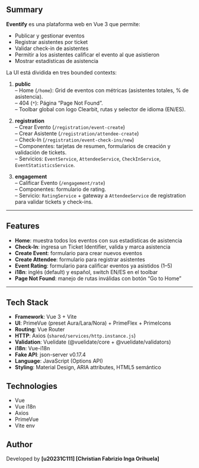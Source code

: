 ## Summary

**Eventify** es una plataforma web en Vue 3 que permite:

- Publicar y gestionar eventos
- Registrar asistentes por ticket
- Validar check-in de asistentes
- Permitir a los asistentes calificar el evento al que asistieron
- Mostrar estadísticas de asistencia

La UI está dividida en tres bounded contexts:

1. **public**  
   – Home (`/home`): Grid de eventos con métricas (asistentes totales, % de asistencia).  
   – 404 (`*`): Página “Page Not Found”.  
   – Toolbar global con logo Clearbit, rutas y selector de idioma (EN/ES).

2. **registration**  
   – Crear Evento (`/registration/event-create`)  
   – Crear Asistente (`/registration/attendee-create`)  
   – Check-In (`/registration/event-check-ins/new`)  
   – Componentes: tarjetas de resumen, formularios de creación y validación de tickets.  
   – Servicios: `EventService`, `AttendeeService`, `CheckInService`, `EventStatisticsService`.

3. **engagement**  
   – Calificar Evento (`/engagement/rate`)  
   – Componentes: formulario de rating.  
   – Servicio: `RatingService` + gateway a `AttendeeService` de registration para validar tickets y check-ins.

---

## Features

- **Home**: muestra todos los eventos con sus estadísticas de asistencia
- **Check-In**: ingresa un Ticket Identifier, valida y marca asistencia
- **Create Event**: formulario para crear nuevos eventos
- **Create Attendee**: formulario para registrar asistentes
- **Event Rating**: formulario para calificar eventos ya asistidos (1–5)
- **i18n**: inglés (default) y español, switch EN/ES en el toolbar
- **Page Not Found**: manejo de rutas inválidas con botón “Go to Home”

---

## Tech Stack

- **Framework**: Vue 3 + Vite
- **UI**: PrimeVue (preset Aura/Lara/Nora) + PrimeFlex + PrimeIcons
- **Routing**: Vue Router
- **HTTP**: Axios (`shared/services/http.instance.js`)
- **Validation**: Vuelidate (@vuelidate/core + @vuelidate/validators)
- **i18n**: Vue-i18n
- **Fake API**: json-server v0.17.4
- **Language**: JavaScript (Options API)
- **Styling**: Material Design, ARIA attributes, HTML5 semántico

## Technologies

- Vue
- Vue i18n
- Axios
- PrimeVue
- Vite env

## Author

Developed by **[u20231C111] [Christian Fabrizio Inga Orihuela]**

